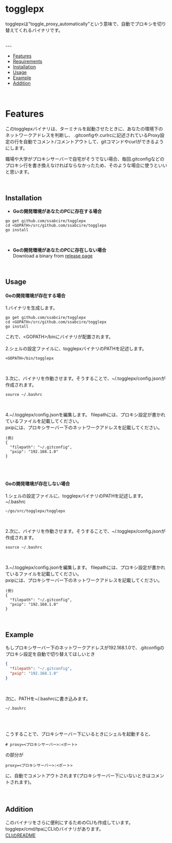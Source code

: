 # togglepx

togglepxは"toggle_proxy_automatically"という意味で、自動でプロキシを切り替えてくれるバイナリです。

<br>
---
<br>

* [Features](#features)
* [Requirements](#requirements)
* [Installation](#installation)
* [Usage](#usage)
* [Example](#example)
* [Addition](#addition)

<br>

# Features
このtogglepxバイナリは、ターミナルを起動させたときに、あなたの環境下のネットワークアドレスを判断し、
.gitconfigや.curlrcに記述されているProxy設定の行を自動でコメント/コメントアウトして、gitコマンドやcurlができるようにします。  

職場や大学がプロキシサーバーで自宅がそうでない場合、毎回.gitconfigなどのプロキシ行を書き換えなければならなかったため、そのような場合に使うといいと思います。  

<br>

## Installation
* **Goの開発環境があなたのPCに存在する場合**
```
go get github.com/ssabcire/togglepx
cd <GOPATH>/src/github.com/ssabcire/togglepx
go install
```
<br>

* **Goの開発環境があなたのPCに存在しない場合**  
Download a binary from [release page](https://github.com/ssabcire/togglepx/releases)

<br>

## Usage
#### Goの開発環境が存在する場合
1.バイナリを生成します。
```
go get github.com/ssabcire/togglepx
cd <GOPATH>/src/github.com/ssabcire/togglepx
go install
```
これで、\<GOPATH>/binにバイナリが配置されます。  
<br>
2.シェルの設定ファイルに、togglepxバイナリのPATHを記述します。  
```
<GOPATH>/bin/togglepx
```
<br>

3.次に、バイナリを作動させます。そうすることで、~/.togglepx/config.jsonが作成されます。
```
source ~/.bashrc
```
<br>

4.~/.togglepx/config.jsonを編集します。
filepathには、プロキシ設定が書かれているファイルを記載してください。  
pxipには、プロキシサーバー下のネットワークアドレスを記載してください。  
```
(例)
{
  "filepath": "~/.gitconfig",
  "pxip": "192.168.1.0"
}
```
<br><br>

#### Goの開発環境が存在しない場合
1.シェルの設定ファイルに、togglepxバイナリのPATHを記述します。  
~/.bashrc  
```
~/go/src/togglepx/togglepx
```
<br>

2.次に、バイナリを作動させます。そうすることで、~/.togglepx/config.jsonが作成されます。  
```
source ~/.bashrc
```

<br>

3.~/.togglepx/config.jsonを編集します。
filepathには、プロキシ設定が書かれているファイルを記載してください。  
pxipには、プロキシサーバー下のネットワークアドレスを記載してください。  
```
(例)
{
  "filepath": "~/.gitconfig",
  "pxip": "192.168.1.0"
}
```

<br>

## Example
もしプロキシサーバー下のネットワークアドレスが192.168.1.0で、.gitconfigのプロキシ設定を自動で切り替えてほしいとき  

```json:~/.togglepx/config.json  
{
  "filepath": "~/.gitconfig",
  "pxip": "192.168.1.0"
}
```  
<br>

次に、PATHを~/.bashrcに書き込みます。
```
~/.bashrc
```
<br><br>

こうすることで、プロキシサーバー下にいるときにシェルを起動すると、
```
# proxy=<プロキシサーバー>:<ポート>
```
の部分が
```
proxy=<プロキシサーバー>:<ポート>
```
に、自動でコメントアウトされます(プロキシサーバー下にいないときはコメントされます)。  
<br><br>

## Addition
このバイナリをさらに便利にするためのCLIも作成しています。  
togglepx/cmd/tpaにCLIのバイナリがあります。  
[CLIのREADME](cmd/tpa/README.md)
